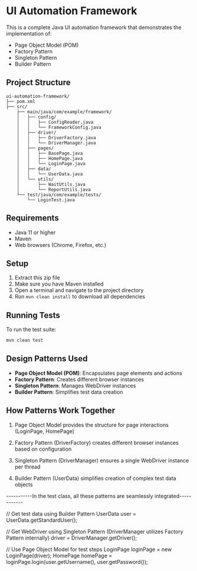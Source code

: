 # UI Automation Framework

This is a complete Java UI automation framework that demonstrates the implementation of:
- Page Object Model (POM)
- Factory Pattern
- Singleton Pattern
- Builder Pattern

## Project Structure

```
ui-automation-framework/
├── pom.xml
├── src/
    ├── main/java/com/example/framework/
    │   ├── config/
    │   │   ├── ConfigReader.java
    │   │   └── FrameworkConfig.java
    │   ├── driver/
    │   │   ├── DriverFactory.java
    │   │   └── DriverManager.java
    │   ├── pages/
    │   │   ├── BasePage.java
    │   │   ├── HomePage.java
    │   │   └── LoginPage.java
    │   ├── data/
    │   │   └── UserData.java
    │   └── utils/
    │       ├── WaitUtils.java
    │       └── ReportUtils.java
    └── test/java/com/example/tests/
        └── LoginTest.java
```

## Requirements

- Java 11 or higher
- Maven
- Web browsers (Chrome, Firefox, etc.)

## Setup

1. Extract this zip file
2. Make sure you have Maven installed
3. Open a terminal and navigate to the project directory
4. Run `mvn clean install` to download all dependencies

## Running Tests

To run the test suite:
```bash
mvn clean test
```

## Design Patterns Used

- **Page Object Model (POM)**: Encapsulates page elements and actions
- **Factory Pattern**: Creates different browser instances
- **Singleton Pattern**: Manages WebDriver instances
- **Builder Pattern**: Simplifies test data creation

## How Patterns Work Together
1. Page Object Model provides the structure for page interactions (LoginPage, HomePage)

2. Factory Pattern (DriverFactory) creates different browser instances based on configuration

3. Singleton Pattern (DriverManager) ensures a single WebDriver instance per thread

4. Builder Pattern (UserData) simplifies creation of complex test data objects

-----------In the test class, all these patterns are seamlessly integrated------------


// Get test data using Builder Pattern
UserData user = UserData.getStandardUser();

// Get WebDriver using Singleton Pattern (DriverManager utilizes Factory Pattern internally)
driver = DriverManager.getDriver();

// Use Page Object Model for test steps
LoginPage loginPage = new LoginPage(driver);
HomePage homePage = loginPage.login(user.getUsername(), user.getPassword());

